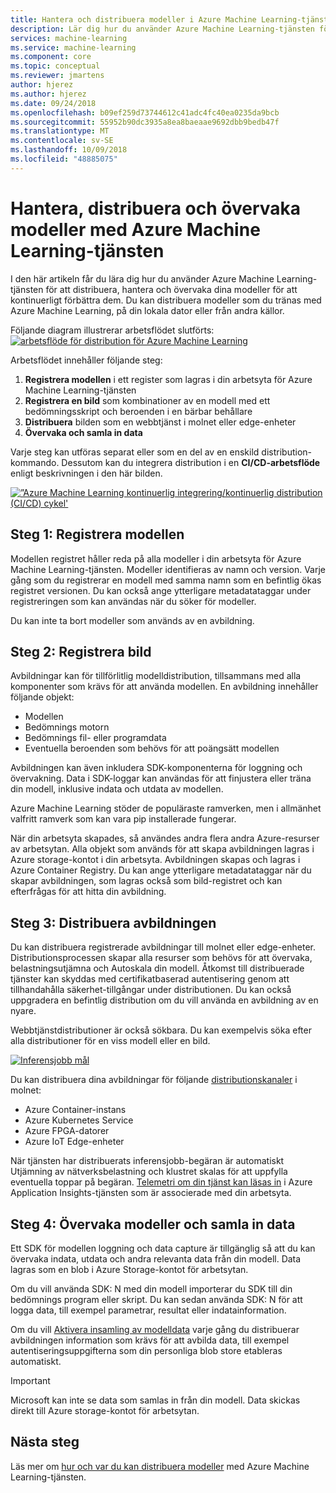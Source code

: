 ```yaml
---
title: Hantera och distribuera modeller i Azure Machine Learning-tjänsten
description: Lär dig hur du använder Azure Machine Learning-tjänsten för att distribuera, hantera och övervaka dina modeller för att kontinuerligt förbättra dem. Du kan distribuera modeller som du tränas med Azure Machine Learning-tjänsten på den lokala datorn eller från andra källor.
services: machine-learning
ms.service: machine-learning
ms.component: core
ms.topic: conceptual
ms.reviewer: jmartens
author: hjerez
ms.author: hjerez
ms.date: 09/24/2018
ms.openlocfilehash: b09ef259d73744612c41adc4fc40ea0235da9bcb
ms.sourcegitcommit: 55952b90dc3935a8ea8baeaae9692dbb9bedb47f
ms.translationtype: MT
ms.contentlocale: sv-SE
ms.lasthandoff: 10/09/2018
ms.locfileid: "48885075"
---
```

# <a name="manage-deploy-and-monitor-models-with-azure-machine-learning-service"></a>Hantera, distribuera och övervaka modeller med Azure Machine Learning-tjänsten

I den här artikeln får du lära dig hur du använder Azure Machine Learning-tjänsten för att distribuera, hantera och övervaka dina modeller för att kontinuerligt förbättra dem. Du kan distribuera modeller som du tränas med Azure Machine Learning, på din lokala dator eller från andra källor. 

Följande diagram illustrerar arbetsflödet slutförts: [ ![arbetsflöde för distribution för Azure Machine Learning](media/concept-model-management-and-deployment/deployment-pipeline.png) ](media/concept-model-management-and-deployment/deployment-pipeline.png#lightbox)

Arbetsflödet innehåller följande steg:
1. **Registrera modellen** i ett register som lagras i din arbetsyta för Azure Machine Learning-tjänsten
1. **Registrera en bild** som kombinationer av en modell med ett bedömningsskript och beroenden i en bärbar behållare 
1. **Distribuera** bilden som en webbtjänst i molnet eller edge-enheter
1. **Övervaka och samla in data**

Varje steg kan utföras separat eller som en del av en enskild distribution-kommando. Dessutom kan du integrera distribution i en **CI/CD-arbetsflöde** enligt beskrivningen i den här bilden.

[ ![”Azure Machine Learning kontinuerlig integrering/kontinuerlig distribution (CI/CD) cykel'](media/concept-model-management-and-deployment/model-ci-cd.png) ](media/concept-model-management-and-deployment/model-ci-cd.png#lightbox)


## <a name="step-1-register-model"></a>Steg 1: Registrera modellen

Modellen registret håller reda på alla modeller i din arbetsyta för Azure Machine Learning-tjänsten.
Modeller identifieras av namn och version. Varje gång som du registrerar en modell med samma namn som en befintlig ökas registret versionen. Du kan också ange ytterligare metadatataggar under registreringen som kan användas när du söker för modeller.

Du kan inte ta bort modeller som används av en avbildning.

## <a name="step-2-register-image"></a>Steg 2: Registrera bild

Avbildningar kan för tillförlitlig modelldistribution, tillsammans med alla komponenter som krävs för att använda modellen. En avbildning innehåller följande objekt:

* Modellen
* Bedömnings motorn
* Bedömnings fil- eller programdata
* Eventuella beroenden som behövs för att poängsätt modellen

Avbildningen kan även inkludera SDK-komponenterna för loggning och övervakning. Data i SDK-loggar kan användas för att finjustera eller träna din modell, inklusive indata och utdata av modellen.

Azure Machine Learning stöder de populäraste ramverken, men i allmänhet valfritt ramverk som kan vara pip installerade fungerar.

När din arbetsyta skapades, så användes andra flera andra Azure-resurser av arbetsytan.
Alla objekt som används för att skapa avbildningen lagras i Azure storage-kontot i din arbetsyta. Avbildningen skapas och lagras i Azure Container Registry. Du kan ange ytterligare metadatataggar när du skapar avbildningen, som lagras också som bild-registret och kan efterfrågas för att hitta din avbildning.

## <a name="step-3-deploy-image"></a>Steg 3: Distribuera avbildningen

Du kan distribuera registrerade avbildningar till molnet eller edge-enheter. Distributionsprocessen skapar alla resurser som behövs för att övervaka, belastningsutjämna och Autoskala din modell. Åtkomst till distribuerade tjänster kan skyddas med certifikatbaserad autentisering genom att tillhandahålla säkerhet-tillgångar under distributionen. Du kan också uppgradera en befintlig distribution om du vill använda en avbildning av en nyare.

Webbtjänstdistributioner är också sökbara. Du kan exempelvis söka efter alla distributioner för en viss modell eller en bild.

[ ![Inferensjobb mål](media/concept-model-management-and-deployment/inferencing-targets.png) ](media/concept-model-management-and-deployment/inferencing-targets.png#lightbox)

Du kan distribuera dina avbildningar för följande [distributionskanaler](how-to-deploy-and-where.md) i molnet:

* Azure Container-instans
* Azure Kubernetes Service
* Azure FPGA-datorer
* Azure IoT Edge-enheter

När tjänsten har distribuerats inferensjobb-begäran är automatiskt Utjämning av nätverksbelastning och klustret skalas för att uppfylla eventuella toppar på begäran. [Telemetri om din tjänst kan läsas in](how-to-enable-app-insights.md) i Azure Application Insights-tjänsten som är associerade med din arbetsyta.

## <a name="step-4-monitor-models-and-collect-data"></a>Steg 4: Övervaka modeller och samla in data

Ett SDK för modellen loggning och data capture är tillgänglig så att du kan övervaka indata, utdata och andra relevanta data från din modell. Data lagras som en blob i Azure Storage-kontot för arbetsytan.

Om du vill använda SDK: N med din modell importerar du SDK till din bedömnings program eller skript. Du kan sedan använda SDK: N för att logga data, till exempel parametrar, resultat eller indatainformation.

Om du vill [Aktivera insamling av modelldata](how-to-enable-data-collection.md) varje gång du distribuerar avbildningen information som krävs för att avbilda data, till exempel autentiseringsuppgifterna som din personliga blob store etableras automatiskt.

> [!Important]
> Microsoft kan inte se data som samlas in från din modell. Data skickas direkt till Azure storage-kontot för arbetsytan.

## <a name="next-steps"></a>Nästa steg

Läs mer om [hur och var du kan distribuera modeller](how-to-deploy-and-where.md) med Azure Machine Learning-tjänsten.
